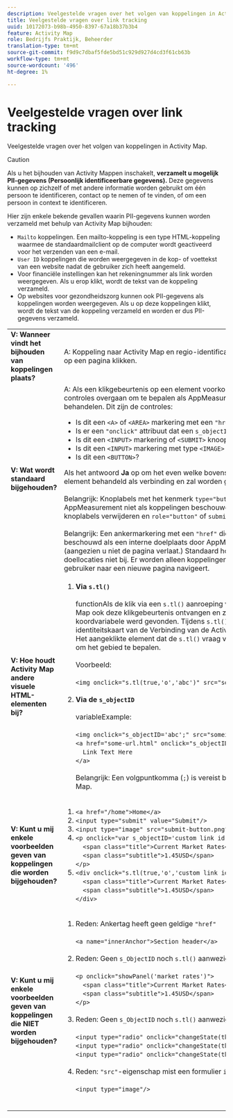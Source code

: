 ```yaml
---
description: Veelgestelde vragen over het volgen van koppelingen in Activity Map.
title: Veelgestelde vragen over link tracking
uuid: 10172073-b98b-4950-8397-67a18b37b3b4
feature: Activity Map
role: Bedrijfs Praktijk, Beheerder
translation-type: tm+mt
source-git-commit: f9d9c7dbaf5fde5bd51c929d927d4cd3f61cb63b
workflow-type: tm+mt
source-wordcount: '496'
ht-degree: 1%

---
```



# Veelgestelde vragen over link tracking

Veelgestelde vragen over het volgen van koppelingen in Activity Map.

>[!CAUTION]
>
>Als u het bijhouden van Activity Mappen inschakelt, **verzamelt u mogelijk PII-gegevens (Persoonlijk identificeerbare gegevens).** Deze gegevens kunnen op zichzelf of met andere informatie worden gebruikt om één persoon te identificeren, contact op te nemen of te vinden, of om een persoon in context te identificeren.

Hier zijn enkele bekende gevallen waarin PII-gegevens kunnen worden verzameld met behulp van Activity Map bijhouden:

* `Mailto` koppelingen. Een mailto-koppeling is een type HTML-koppeling waarmee de standaardmailclient op de computer wordt geactiveerd voor het verzenden van een e-mail.
* `User ID` koppelingen die worden weergegeven in de kop- of voettekst van een website nadat de gebruiker zich heeft aangemeld.
* Voor financiële instellingen kan het rekeningnummer als link worden weergegeven. Als u erop klikt, wordt de tekst van de koppeling verzameld.
* Op websites voor gezondheidszorg kunnen ook PII-gegevens als koppelingen worden weergegeven. Als u op deze koppelingen klikt, wordt de tekst van de koppeling verzameld en worden er dus PII-gegevens verzameld.

<table id="table_0951EAC617344156BAE43000CCD838AF">
 <tbody>
  <tr>
   <td colname="col1"> <b>V: Wanneer vindt het bijhouden van koppelingen plaats?</b> </td>
   <td colname="col2"> A: Koppeling naar Activity Map en regio-identificatie treedt op wanneer gebruikers op een pagina klikken. </td>
  </tr>
  <tr>
   <td colname="col1"> <b>V: Wat wordt standaard bijgehouden?</b> </td>
   <td colname="col2"> A: Als een klikgebeurtenis op een element voorkomt, moet het element sommige controles overgaan om te bepalen als AppMeasurement het als verbinding zal behandelen. Dit zijn de controles:
    <ul id="ul_81B9A5A7F8534E71AEF68F2199A154F0">
     <li id="li_49F6DDD9DC124AE5846EC5B7D7BEA20E">Is dit een <code>&lt;A&gt;</code> of <code>&lt;AREA&gt;</code> markering met een <code>"href"</code> bezit? </li>
     <li id="li_77828D24D54343E5B9A1FF7345221781">Is er een <code>"onclick"</code> attribuut dat een <code>s_objectID</code> variabele plaatst? </li>
     <li id="li_D4B0AEEEA58A4F82A1BCBD3971A60D02">Is dit een <code>&lt;INPUT&gt;</code> markering of <code>&lt;SUBMIT&gt;</code> knoop met een waarde of kindtekst? </li>
     <li id="li_F7ABE88308E1413E9B9C2224DEC91BAB">Is dit een <code>&lt;INPUT&gt;</code> markering met type <code>&lt;IMAGE&gt;</code> en een <code>"src"</code> bezit? </li>
     <li id="li_F34A0C986E8040109A1DDF88C26E56D5">Is dit een <code>&lt;BUTTON&gt;</code>? </li>
    </ul>
    Als het antwoord <b>Ja</b> op om het even welke bovenstaande vragen is, dan wordt het element behandeld als verbinding en zal worden gevolgd. <br/>
     <br/>
    Belangrijk: Knoplabels met het kenmerk  <code>type="button"</code> worden door AppMeasurement niet als koppelingen beschouwd. U kunt <code>type="button"</code> op de knoplabels verwijderen en <code>role="button"</code> of <code>submit="button"</code> toevoegen. <br/>
     <br/>
    Belangrijk: Een ankermarkering met een  <code>"href"</code> die met begint  <code>"#"</code> wordt beschouwd als een interne doelplaats door AppMeasurement, niet een verbinding (aangezien u niet de pagina verlaat.) Standaard houdt Activity Map deze interne doellocaties niet bij. Er worden alleen koppelingen bijgehouden waarmee de gebruiker naar een nieuwe pagina navigeert. </td> 
  </tr>
  <tr>
   <td colname="col1"> <b>V: Hoe houdt Activity Map andere visuele HTML-elementen bij?</b> </td>
   <td colname="col2">
    <ol id="ol_DA3AED165CFF44B08DFB386D4DEE26C5">
     <li id="li_E3E3F498F37B4FADAFDA39CCAE41511F"> <b>Via  <code>s.tl()</code> </b> <br/>
       <br/>
      functionAls de klik via een  <code>s.tl()</code> aanroeping voorkwam, dan zal de Activity Map ook deze klikgebeurtenis ontvangen en zal bepalen als een  <code>linkName</code> koordvariabele werd gevonden. Tijdens <code>s.tl()</code> uitvoering, dat <code>linkName</code> als identiteitskaart van de Verbinding van de Activity Map zal worden geplaatst. Het aangeklikte element dat de <code>s.tl()</code> vraag voortkwam zal worden gebruikt om het gebied te bepalen. <br/>
       <br/>
      Voorbeeld:  <br/>
       <br/>
      <code>&lt;img&nbsp;onclick="s.tl(true,'o','abc')"&nbsp;src="someimageurl.png"/&gt;</code><br/>
       
     </li>
     <li id="li_A93725B810FE408BA5E6B267CF8CEAE5"> <b>Via de  <code>s_objectID</code> </b> <br/>
       <br/>
      variableExample:  <br/>
       <br/>
      <code>&lt;img&nbsp;onclick="s_objectID='abc';"&nbsp;src="someimageurl.png"/&gt;</code><br/>
      <code>&lt;a&nbsp;href="some-url.html"&nbsp;onclick="s_objectID='abc';"&nbsp;&gt;</code><br/>
      <code>&nbsp;&nbsp;Link&nbsp;Text&nbsp;Here</code><br/>
      <code>&lt;/a&gt;</code> <br/>
       <br/>
      Belangrijk: Een volgpuntkomma (<code>;</code>) is vereist bij gebruik  <code>s_objectID</code> in Activity Map.
     </li>
    </ol>
   </td>
  </tr>
  <tr>
   <td colname="col1"> <b>V: Kunt u mij enkele voorbeelden geven van koppelingen die worden bijgehouden?</b> </td>
   <td colname="col2">
    <ol id="ol_697E5CE0B84D4A309DD80670697A02BA">
     <li id="li_2C511EFD10F14F438B1F3A1BAB4B45E0">
      <code>&lt;a&nbsp;href="/home"&gt;Home&lt;/a&gt;</code>
     </li>
     <li id="li_76F3DB36ED734132A2386871E6EB4929">
      <code>&lt;input&nbsp;type="submit"&nbsp;value="Submit"/&gt;</code>
     </li>
     <li id="li_10CF9EDA224645169E7CDF74956DB98B">
      <code>&lt;input&nbsp;type="image"&nbsp;src="submit-button.png"/&gt;</code>
     </li>
     <li id="li_9FA171D7F49547E798DE21869F73A402">
      <code>&lt;p&nbsp;onclick="var&nbsp;s_objectID='custom&nbsp;link&nbsp;id';"&gt;</code><br/>
      <code>&nbsp;&nbsp;&lt;span&nbsp;class="title"&gt;Current&nbsp;Market&nbsp;Rates&lt;/span&gt;</code><br/>
      <code>&nbsp;&nbsp;&lt;span&nbsp;class="subtitle"&gt;1.45USD&lt;/span&gt;</code><br/>
      <code>&lt;/p&gt;</code>
     </li>
     <li id="li_C5D77589006E4514AA6F3AEB509A0BAF">
      <code>&lt;div&nbsp;onclick="s.tl(true,'o','custom&nbsp;link&nbsp;id')"&gt;</code><br/>
      <code>&nbsp;&nbsp;&lt;span&nbsp;class="title"&gt;Current&nbsp;Market&nbsp;Rates&lt;/span&gt;</code><br/>
      <code>&nbsp;&nbsp;&lt;span&nbsp;class="subtitle"&gt;1.45USD&lt;/span&gt;</code><br/>
      <code>&lt;/div&gt;</code>
     </li>
    </ol>
   </td>
  </tr>
  <tr>
   <td colname="col1"> <b>V: Kunt u mij enkele voorbeelden geven van koppelingen die NIET worden bijgehouden?</b> </td>
   <td colname="col2">
    <ol id="ol_CDFDB572F76B4F68A64B66A6B0237547">
     <li id="li_99372060646B43EF94C13A9C682CE693">Reden: Ankertag heeft geen geldige <code>"href"</code> <br/>
       <br/>
      <code>&lt;a&nbsp;name="innerAnchor"&gt;Section&nbsp;header&lt;/a&gt;</code><br/>
       
     </li>
     <li id="li_736A5F7DC2D74B4DA1CECEE3AD10EB19">Reden: Geen <code>s_ObjectID</code> noch <code>s.tl()</code> aanwezig <br/>
       <br/>
      <code>&lt;p&nbsp;onclick="showPanel('market&nbsp;rates')"&gt;</code><br/>
      <code>&nbsp;&nbsp;&lt;span&nbsp;class="title"&gt;Current&nbsp;Market&nbsp;Rates&lt;/span&gt;</code><br/>
      <code>&nbsp;&nbsp;&lt;span&nbsp;class="subtitle"&gt;1.45USD&lt;/span&gt;</code><br/>
      <code>&lt;/p&gt;</code><br/>
       
     </li>
     <li id="li_45F9ED97140F47F99F8C167BC1DC546F">Reden: Geen <code>s_ObjectID</code> noch <code>s.tl()</code> aanwezig <br/>
       <br/>
      <code>&lt;input&nbsp;type="radio"&nbsp;onclick="changeState(this)"&nbsp;name="group1"&nbsp;value="A"/&gt;</code><br/>
      <code>&lt;input&nbsp;type="radio"&nbsp;onclick="changeState(this)"&nbsp;name="group1"&nbsp;value="B"/&gt;</code><br/>
      <code>&lt;input&nbsp;type="radio"&nbsp;onclick="changeState(this)"&nbsp;name="group1"&nbsp;value="C"/&gt;</code><br/>
       
     </li>
     <li id="li_9EBFCC58F3A94F30BA62156F14B15D55">Reden: <code>"src"</code>-eigenschap mist een formulier <code>input</code>-element <br/>
       <br/>
      <code>&lt;input&nbsp;type="image"/&gt;</code><br/>
       
     </li>
    </ol>
   </td>
  </tr>
 </tbody>
</table>
